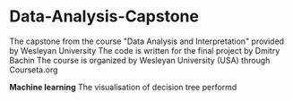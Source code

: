 # Data-Analysis-Capstone
The capstone from the course "Data Analysis and Interpretation" provided by Wesleyan University
The code is written for the final project by Dmitry Bachin
The course is organized by Wesleyan University (USA) through Courseta.org

**Machine learning**
The visualisation of decision tree performd
